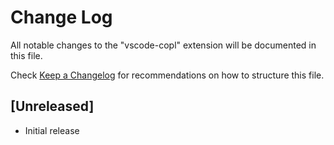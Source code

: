 # Change Log

All notable changes to the "vscode-copl" extension will be documented in this file.

Check [Keep a Changelog](http://keepachangelog.com/) for recommendations on how to structure this file.

## [Unreleased]

- Initial release